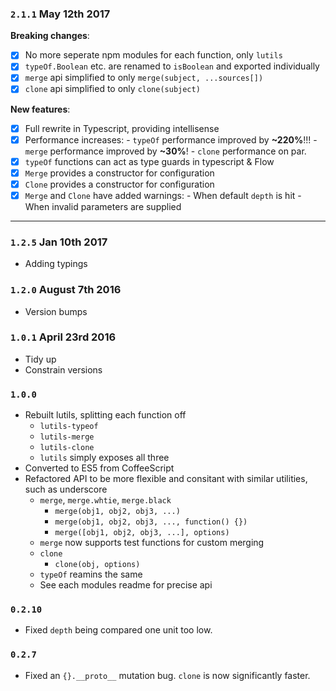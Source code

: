 ### `2.1.1` May 12th 2017

**Breaking changes**:
- [x] No more seperate npm modules for each function, only `lutils`
- [x] `typeOf.Boolean` etc. are renamed to `isBoolean` and exported individually
- [x] `merge` api simplified to only `merge(subject, ...sources[])`
- [x] `clone` api simplified to only `clone(subject)`

**New features**:
- [x] Full rewrite in Typescript, providing intellisense
- [x] Performance increases:
		- `typeOf` performance improved by **~220%**!!!
		- `merge` performance improved by **~30%**!
		- `clone` performance on par.
- [x] `typeOf` functions can act as type guards in typescript & Flow 
- [x] `Merge` provides a constructor for configuration
- [x] `Clone` provides a constructor for configuration
- [x] `Merge` and `Clone` have added warnings:
		- When default `depth` is hit
		- When invalid parameters are supplied

-----------------------------

### `1.2.5` Jan 10th 2017
- Adding typings

### `1.2.0` August 7th 2016
- Version bumps

### `1.0.1` April 23rd 2016
- Tidy up
- Constrain versions

### `1.0.0`
- Rebuilt lutils, splitting each function off
	- `lutils-typeof`
	- `lutils-merge`
	- `lutils-clone`
	- `lutils` simply exposes all three
- Converted to ES5 from CoffeeScript
- Refactored API to be more flexible and consitant with similar utilities, such as underscore
	- `merge`, `merge.whtie`, `merge.black`
		- `merge(obj1, obj2, obj3, ...)`
		- `merge(obj1, obj2, obj3, ..., function() {})`
		- `merge([obj1, obj2, obj3, ...], options)`
	- `merge` now supports test functions for custom merging
	- `clone`
		- `clone(obj, options)`
	- `typeOf` reamins the same
	- See each modules readme for precise api

### `0.2.10`
- Fixed `depth` being compared one unit too low.

### `0.2.7`
- Fixed an `{}.__proto__` mutation bug. `clone` is now significantly faster.

